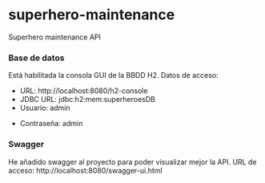 # superhero-maintenance
Superhero maintenance API

### Base de datos
Está habilitada la consola GUI de la BBDD H2. Datos de acceso: 
* URL: http://localhost:8080/h2-console
* JDBC URL: jdbc:h2:mem:superheroesDB
* Usuario: admin</p>
* Contraseña: admin

### Swagger
He añadido swagger al proyecto para poder visualizar mejor la API. URL de acceso:
http://localhost:8080/swagger-ui.html
